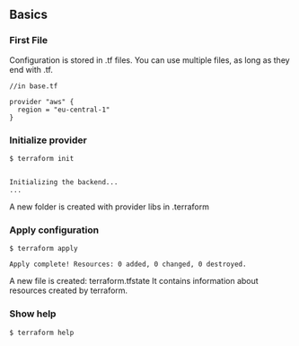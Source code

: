 ## Basics

### First File

Configuration is stored in .tf files.
You can use multiple files, as long as they end with .tf. 


```
//in base.tf

provider "aws" {
  region = "eu-central-1"
}
```

### Initialize provider

```
$ terraform init


Initializing the backend...
...

```

A new folder is created with provider libs in .terraform


### Apply configuration

```
$ terraform apply

Apply complete! Resources: 0 added, 0 changed, 0 destroyed.
```

A new file is created: terraform.tfstate
It contains information about resources created by terraform.

### Show help

```
$ terraform help
```
